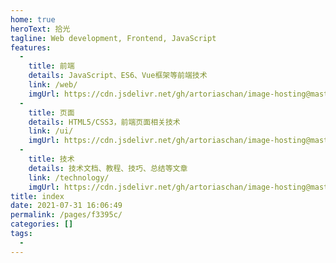 ```yaml
---
home: true
heroText: 拾光
tagline: Web development, Frontend, JavaScript
features: 
  - 
    title: 前端
    details: JavaScript、ES6、Vue框架等前端技术
    link: /web/
    imgUrl: https://cdn.jsdelivr.net/gh/artoriaschan/image-hosting@master/blog/image.1egvghjhj1c0.webp
  - 
    title: 页面
    details: HTML5/CSS3，前端页面相关技术
    link: /ui/
    imgUrl: https://cdn.jsdelivr.net/gh/artoriaschan/image-hosting@master/blog/image-3.1g73plgjzv6o.webp
  - 
    title: 技术
    details: 技术文档、教程、技巧、总结等文章
    link: /technology/
    imgUrl: https://cdn.jsdelivr.net/gh/artoriaschan/image-hosting@master/blog/image-2.1jmvejqo75r4.webp
title: index
date: 2021-07-31 16:06:49
permalink: /pages/f3395c/
categories: []
tags: 
  - 
---
```

